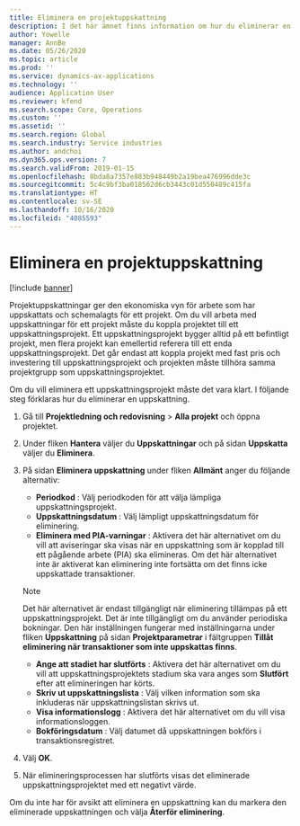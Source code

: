 ```yaml
---
title: Eliminera en projektuppskattning
description: I det här ämnet finns information om hur du eliminerar en projektuppskattning efter att den har slutförts.
author: Yowelle
manager: AnnBe
ms.date: 05/26/2020
ms.topic: article
ms.prod: ''
ms.service: dynamics-ax-applications
ms.technology: ''
audience: Application User
ms.reviewer: kfend
ms.search.scope: Core, Operations
ms.custom: ''
ms.assetid: ''
ms.search.region: Global
ms.search.industry: Service industries
ms.author: andchoi
ms.dyn365.ops.version: 7
ms.search.validFrom: 2019-01-15
ms.openlocfilehash: 8bda8a7357e883b948449b2a19bea476996dde3c
ms.sourcegitcommit: 5c4c9bf3ba018562d6cb3443c01d550489c415fa
ms.translationtype: HT
ms.contentlocale: sv-SE
ms.lasthandoff: 10/16/2020
ms.locfileid: "4085593"
---
```

# <a name="eliminate-a-project-estimate"></a>Eliminera en projektuppskattning

[!include [banner](../includes/banner.md)]

Projektuppskattningar ger den ekonomiska vyn för arbete som har uppskattats och schemalagts för ett projekt. Om du vill arbeta med uppskattningar för ett projekt måste du koppla projektet till ett uppskattningsprojekt. Ett uppskattningsprojekt bygger alltid på ett befintligt projekt, men flera projekt kan emellertid referera till ett enda uppskattningsprojekt. Det går endast att koppla projekt med fast pris och investering till uppskattningsprojekt och projekten måste tillhöra samma projektgrupp som uppskattningsprojektet.

Om du vill eliminera ett uppskattningsprojekt måste det vara klart. I följande steg förklaras hur du eliminerar en uppskattning.

1. Gå till **Projektledning och redovisning** > **Alla projekt** och öppna projektet. 
2. Under fliken **Hantera** väljer du **Uppskattningar** och på sidan **Uppskatta** väljer du **Eliminera**.
3. På sidan **Eliminera uppskattning** under fliken **Allmänt** anger du följande alternativ:

   - **Periodkod** : Välj periodkoden för att välja lämpliga uppskattningsprojekt. 
   - **Uppskattningsdatum** : Välj lämpligt uppskattningsdatum för eliminering.
   - **Eliminera med PIA-varningar** : Aktivera det här alternativet om du vill att aviseringar ska visas när en uppskattning som är kopplad till ett pågående arbete (PIA) ska elimineras. Om det här alternativet inte är aktiverat kan eliminering inte fortsätta om det finns icke uppskattade transaktioner. 
   > [!NOTE]
   > Det här alternativet är endast tillgängligt när eliminering tillämpas på ett uppskattningsprojekt. Det är inte tillgängligt om du använder periodiska bokningar. Den här inställningen fungerar med inställningarna under fliken **Uppskattning** på sidan **Projektparametrar** i fältgruppen **Tillåt eliminering när transaktioner som inte uppskattas finns**.
   - **Ange att stadiet har slutförts** : Aktivera det här alternativet om du vill att uppskattningsprojektets stadium ska vara anges som **Slutfört** efter att elimineringen har körts.
   - **Skriv ut uppskattningslista** : Välj vilken information som ska inkluderas när uppskattningslistan skrivs ut.
   - **Visa informationslogg** : Aktivera det här alternativet om du vill visa informationsloggen.
   - **Bokföringsdatum** : Välj datumet då uppskattningen bokförs i transaktionsregistret.

4.  Välj **OK**.
5. När elimineringsprocessen har slutförts visas det eliminerade uppskattningsprojektet med ett negativt värde. 

Om du inte har för avsikt att eliminera en uppskattning kan du markera den eliminerade uppskattningen och välja **Återför eliminering**.   
